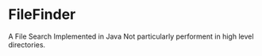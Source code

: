 # FileFinder
A File Search Implemented in Java
Not particularly performent in high level directories.
